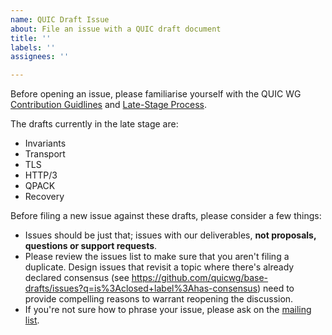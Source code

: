 ```yaml
---
name: QUIC Draft Issue
about: File an issue with a QUIC draft document
title: ''
labels: ''
assignees: ''

---
```


Before opening an issue, please familiarise yourself with the QUIC WG [Contribution Guidlines](https://github.com/quicwg/base-drafts/blob/master/CONTRIBUTING.md) and [Late-Stage Process](https://github.com/quicwg/base-drafts/blob/master/CONTRIBUTING.md#late-stage-process). 

The drafts currently in the late stage are:

* Invariants
* Transport
* TLS
* HTTP/3
* QPACK
* Recovery

Before filing a new issue against these drafts, please consider a few things:

* Issues should be just that; issues with our deliverables, **not proposals, questions or support requests**.
* Please review the issues list to make sure that you aren't filing a duplicate. Design issues that revisit a topic where there's already declared consensus (see https://github.com/quicwg/base-drafts/issues?q=is%3Aclosed+label%3Ahas-consensus) need to provide compelling reasons to warrant reopening the discussion.
* If you're not sure how to phrase your issue, please ask on the [mailing list](https://www.ietf.org/mailman/listinfo/quic).

